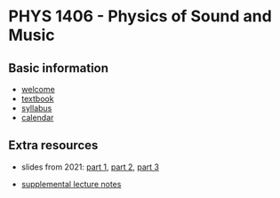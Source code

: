 # PHYS 1406 - Physics of Sound and Music

## Basic information

- [welcome](info/welcome.pdf)
- [textbook](info/book.pdf)
- [syllabus](info/syllabus_with_attachments.pdf)
- [calendar](info/calendar.pdf)

## Extra resources

- slides from 2021: 
[part 1](slides/S2021/slides1.pdf), 
[part 2](slides/S2021/slides2.pdf), 
[part 3](slides/S2021/slides3.pdf)

- [supplemental lecture notes](notes/notes.pdf)
